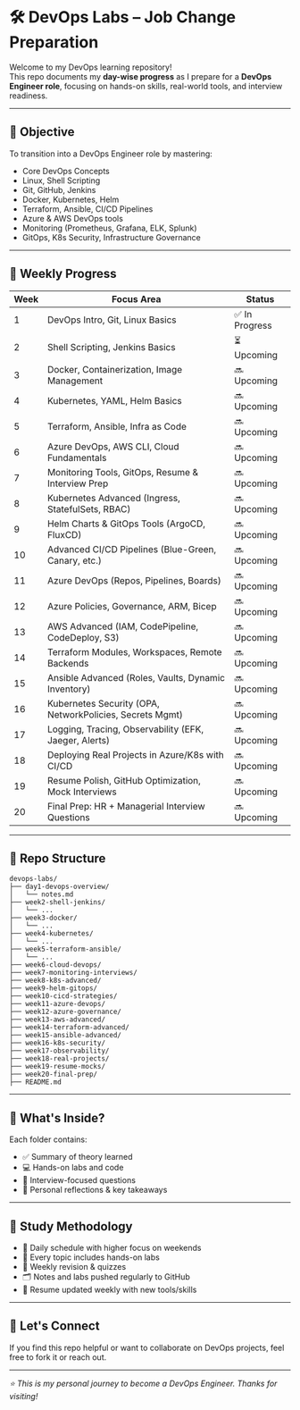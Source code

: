 
# 🛠️ DevOps Labs – Job Change Preparation

Welcome to my DevOps learning repository!  
This repo documents my **day-wise progress** as I prepare for a **DevOps Engineer role**, focusing on hands-on skills, real-world tools, and interview readiness.

---

## 🎯 Objective

To transition into a DevOps Engineer role by mastering:
- Core DevOps Concepts
- Linux, Shell Scripting
- Git, GitHub, Jenkins
- Docker, Kubernetes, Helm
- Terraform, Ansible, CI/CD Pipelines
- Azure & AWS DevOps tools
- Monitoring (Prometheus, Grafana, ELK, Splunk)
- GitOps, K8s Security, Infrastructure Governance

---

## 📅 Weekly Progress

| Week | Focus Area                                               | Status       |
|------|----------------------------------------------------------|--------------|
| 1    | DevOps Intro, Git, Linux Basics                          | ✅ In Progress |
| 2    | Shell Scripting, Jenkins Basics                          | ⏳ Upcoming |
| 3    | Docker, Containerization, Image Management               | 🔜 Upcoming |
| 4    | Kubernetes, YAML, Helm Basics                            | 🔜 Upcoming |
| 5    | Terraform, Ansible, Infra as Code                        | 🔜 Upcoming |
| 6    | Azure DevOps, AWS CLI, Cloud Fundamentals                | 🔜 Upcoming |
| 7    | Monitoring Tools, GitOps, Resume & Interview Prep        | 🔜 Upcoming |
| 8    | Kubernetes Advanced (Ingress, StatefulSets, RBAC)        | 🔜 Upcoming |
| 9    | Helm Charts & GitOps Tools (ArgoCD, FluxCD)              | 🔜 Upcoming |
| 10   | Advanced CI/CD Pipelines (Blue-Green, Canary, etc.)      | 🔜 Upcoming |
| 11   | Azure DevOps (Repos, Pipelines, Boards)                  | 🔜 Upcoming |
| 12   | Azure Policies, Governance, ARM, Bicep                   | 🔜 Upcoming |
| 13   | AWS Advanced (IAM, CodePipeline, CodeDeploy, S3)         | 🔜 Upcoming |
| 14   | Terraform Modules, Workspaces, Remote Backends           | 🔜 Upcoming |
| 15   | Ansible Advanced (Roles, Vaults, Dynamic Inventory)      | 🔜 Upcoming |
| 16   | Kubernetes Security (OPA, NetworkPolicies, Secrets Mgmt) | 🔜 Upcoming |
| 17   | Logging, Tracing, Observability (EFK, Jaeger, Alerts)    | 🔜 Upcoming |
| 18   | Deploying Real Projects in Azure/K8s with CI/CD          | 🔜 Upcoming |
| 19   | Resume Polish, GitHub Optimization, Mock Interviews      | 🔜 Upcoming |
| 20   | Final Prep: HR + Managerial Interview Questions          | 🔜 Upcoming |

---

## 📂 Repo Structure

```
devops-labs/
├── day1-devops-overview/
│   └── notes.md
├── week2-shell-jenkins/
│   └── ...
├── week3-docker/
│   └── ...
├── week4-kubernetes/
│   └── ...
├── week5-terraform-ansible/
│   └── ...
├── week6-cloud-devops/
├── week7-monitoring-interviews/
├── week8-k8s-advanced/
├── week9-helm-gitops/
├── week10-cicd-strategies/
├── week11-azure-devops/
├── week12-azure-governance/
├── week13-aws-advanced/
├── week14-terraform-advanced/
├── week15-ansible-advanced/
├── week16-k8s-security/
├── week17-observability/
├── week18-real-projects/
├── week19-resume-mocks/
├── week20-final-prep/
├── README.md
```

---

## 🧠 What's Inside?

Each folder contains:
- ✅ Summary of theory learned
- 💻 Hands-on labs and code
- 🎯 Interview-focused questions
- 📓 Personal reflections & key takeaways

---

## 📌 Study Methodology

- 📖 Daily schedule with higher focus on weekends
- 🧪 Every topic includes hands-on labs
- 🔄 Weekly revision & quizzes
- 🗂️ Notes and labs pushed regularly to GitHub
- 📃 Resume updated weekly with new tools/skills

---

## 🤝 Let's Connect

If you find this repo helpful or want to collaborate on DevOps projects, feel free to fork it or reach out.

---

_⭐ This is my personal journey to become a DevOps Engineer. Thanks for visiting!_
